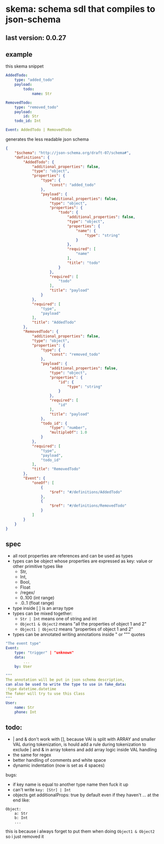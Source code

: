 # skema: schema sdl that compiles to json-schema

<!---[bump]--->
## last version: 0.0.27
## example


this skema snippet
```yaml
AddedTodo:
    type: "added_todo"
    payload:
        todo:
            name: Str

RemovedTodo:
    type: "removed_todo"
    payload:
        id: Str
    todo_id: Int

Event: AddedTodo | RemovedTodo
```
generates the less readable json schema
```json
{
    "$schema": "http://json-schema.org/draft-07/schema#",
    "definitions": {
        "AddedTodo": {
            "additional_properties": false,
            "type": "object",
            "properties": {
                "type": {
                    "const": "added_todo"
                },
                "payload": {
                    "additional_properties": false,
                    "type": "object",
                    "properties": {
                        "todo": {
                            "additional_properties": false,
                            "type": "object",
                            "properties": {
                                "name": {
                                    "type": "string"
                                }
                            },
                            "required": [
                                "name"
                            ],
                            "title": "todo"
                        }
                    },
                    "required": [
                        "todo"
                    ],
                    "title": "payload"
                }
            },
            "required": [
                "type",
                "payload"
            ],
            "title": "AddedTodo"
        },
        "RemovedTodo": {
            "additional_properties": false,
            "type": "object",
            "properties": {
                "type": {
                    "const": "removed_todo"
                },
                "payload": {
                    "additional_properties": false,
                    "type": "object",
                    "properties": {
                        "id": {
                            "type": "string"
                        }
                    },
                    "required": [
                        "id"
                    ],
                    "title": "payload"
                },
                "todo_id": {
                    "type": "number",
                    "multipleOf": 1.0
                }
            },
            "required": [
                "type",
                "payload",
                "todo_id"
            ],
            "title": "RemovedTodo"
        },
        "Event": {
            "oneOf": [
                {
                    "$ref": "#/definitions/AddedTodo"
                },
                {
                    "$ref": "#/definitions/RemovedTodo"
                }
            ]
        }
    }
}
```
## spec

- all root properties are references and can be used as types
- types can be object whose properties are expressed as key: value or other primitive types like 
    - Str,
    - Int,
    - Bool,
    - Float
    - /regex/
    - 0..100 (int range)
    - .0..1 (float range)
- type inside [ ] is an array type
- types can be mixed together: 
    - `Str | Int` means one of string and int
    - `Object1 & Object2` means "all the properties of object 1 and 2"
    - `Object1 | Object2` means "properties of object 1 and 2"
- types can be annotated writing annotations inside " or """ quotes
```yaml
"The event type"
Event:
    type: "trigger" | "unknown"
    data:
        ...
    by: User

"""
The annotation will be put in json schema description,
can also be used to write the type to use in fake_data:
:type datetime.datetime
The faker will try tu use this Class
"""
User:
    name: Str
    phone: Int
```

## todo:
- | and & don't work with [], because VAl is split with ARRAY and smaller VAL during tokenization, is hould add a rule during tokenization to exclude | and & in array tokens and add array logic inside VAL handling
- the same for regex
- better handling of comments and white space
- dynamic indentation (now is set as 4 spaces)




bugs:
- if key name is equal to another type name then fuck it up
- can't write `key: [Str] | Int`
- objects get additionalProps: true by default even if they haven't ... at the end like:
```
Object:
    a: Str
    b: Int
    ...
```
this is because i always forget to put them when doing `Object1 & Object2` so i just removed it